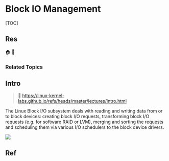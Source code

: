 # Block IO Management

[TOC]



## Res
🏠 
🚧 


### Related Topics



## Intro
> 📎 https://linux-kernel-labs.github.io/refs/heads/master/lectures/intro.html

The Linux Block I/O subsystem deals with reading and writing data from or to block devices: creating block I/O requests, transforming block I/O requests (e.g. for software RAID or LVM), merging and sorting the requests and scheduling them via various I/O schedulers to the block device drivers.

![](../../../../../../../../../Assets/Pics/Pasted%20image%2020240531205226.png)




## Ref
